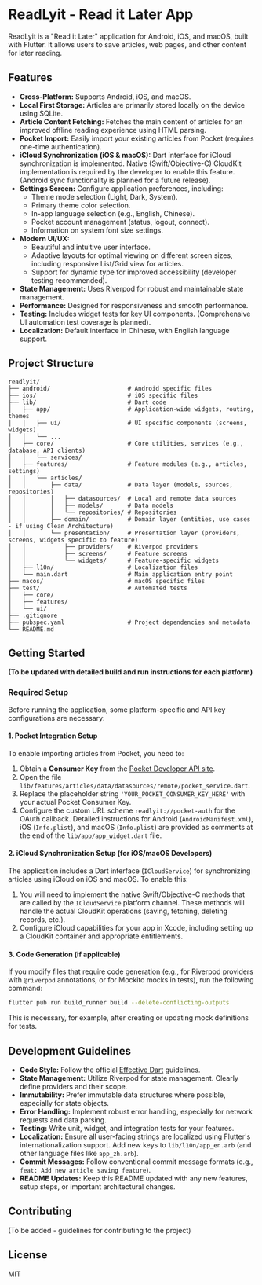 # ReadLyit - Read it Later App

ReadLyit is a "Read it Later" application for Android, iOS, and macOS, built with Flutter. It allows users to save articles, web pages, and other content for later reading.

## Features

*   **Cross-Platform:** Supports Android, iOS, and macOS.
*   **Local First Storage:** Articles are primarily stored locally on the device using SQLite.
*   **Article Content Fetching:** Fetches the main content of articles for an improved offline reading experience using HTML parsing.
*   **Pocket Import:** Easily import your existing articles from Pocket (requires one-time authentication).
*   **iCloud Synchronization (iOS & macOS):** Dart interface for iCloud synchronization is implemented. Native (Swift/Objective-C) CloudKit implementation is required by the developer to enable this feature. (Android sync functionality is planned for a future release).
*   **Settings Screen:** Configure application preferences, including:
    *   Theme mode selection (Light, Dark, System).
    *   Primary theme color selection.
    *   In-app language selection (e.g., English, Chinese).
    *   Pocket account management (status, logout, connect).
    *   Information on system font size settings.
*   **Modern UI/UX:**
    *   Beautiful and intuitive user interface.
    *   Adaptive layouts for optimal viewing on different screen sizes, including responsive List/Grid view for articles.
    *   Support for dynamic type for improved accessibility (developer testing recommended).
*   **State Management:** Uses Riverpod for robust and maintainable state management.
*   **Performance:** Designed for responsiveness and smooth performance.
*   **Testing:** Includes widget tests for key UI components. (Comprehensive UI automation test coverage is planned).
*   **Localization:** Default interface in Chinese, with English language support.

## Project Structure

```
readlyit/
├── android/                      # Android specific files
├── ios/                          # iOS specific files
├── lib/                          # Dart code
│   ├── app/                      # Application-wide widgets, routing, themes
│   │   ├── ui/                   # UI specific components (screens, widgets)
│   │   └── ...
│   ├── core/                     # Core utilities, services (e.g., database, API clients)
│   │   └── services/
│   ├── features/                 # Feature modules (e.g., articles, settings)
│   │   └── articles/
│   │       ├── data/             # Data layer (models, sources, repositories)
│   │       │   ├── datasources/  # Local and remote data sources
│   │       │   ├── models/       # Data models
│   │       │   └── repositories/ # Repositories
│   │       ├── domain/           # Domain layer (entities, use cases - if using Clean Architecture)
│   │       └── presentation/     # Presentation layer (providers, screens, widgets specific to feature)
│   │           ├── providers/    # Riverpod providers
│   │           ├── screens/      # Feature screens
│   │           └── widgets/      # Feature-specific widgets
│   ├── l10n/                     # Localization files
│   └── main.dart                 # Main application entry point
├── macos/                        # macOS specific files
├── test/                         # Automated tests
│   ├── core/
│   ├── features/
│   └── ui/
├── .gitignore
├── pubspec.yaml                  # Project dependencies and metadata
└── README.md
```

## Getting Started

**(To be updated with detailed build and run instructions for each platform)**

### Required Setup

Before running the application, some platform-specific and API key configurations are necessary:

#### 1. Pocket Integration Setup
To enable importing articles from Pocket, you need to:
1.  Obtain a **Consumer Key** from the [Pocket Developer API site](https://getpocket.com/developer/).
2.  Open the file `lib/features/articles/data/datasources/remote/pocket_service.dart`.
3.  Replace the placeholder string `'YOUR_POCKET_CONSUMER_KEY_HERE'` with your actual Pocket Consumer Key.
4.  Configure the custom URL scheme `readlyit://pocket-auth` for the OAuth callback. Detailed instructions for Android (`AndroidManifest.xml`), iOS (`Info.plist`), and macOS (`Info.plist`) are provided as comments at the end of the `lib/app/app_widget.dart` file.

#### 2. iCloud Synchronization Setup (for iOS/macOS Developers)
The application includes a Dart interface (`ICloudService`) for synchronizing articles using iCloud on iOS and macOS. To enable this:
1.  You will need to implement the native Swift/Objective-C methods that are called by the `ICloudService` platform channel. These methods will handle the actual CloudKit operations (saving, fetching, deleting records, etc.).
2.  Configure iCloud capabilities for your app in Xcode, including setting up a CloudKit container and appropriate entitlements.

#### 3. Code Generation (if applicable)
If you modify files that require code generation (e.g., for Riverpod providers with `@riverpod` annotations, or for Mockito mocks in tests), run the following command:
```bash
flutter pub run build_runner build --delete-conflicting-outputs
```
This is necessary, for example, after creating or updating mock definitions for tests.

## Development Guidelines

*   **Code Style:** Follow the official [Effective Dart](https://dart.dev/guides/language/effective-dart) guidelines.
*   **State Management:** Utilize Riverpod for state management. Clearly define providers and their scope.
*   **Immutability:** Prefer immutable data structures where possible, especially for state objects.
*   **Error Handling:** Implement robust error handling, especially for network requests and data parsing.
*   **Testing:** Write unit, widget, and integration tests for your features.
*   **Localization:** Ensure all user-facing strings are localized using Flutter's internationalization support. Add new keys to `lib/l10n/app_en.arb` (and other language files like `app_zh.arb`).
*   **Commit Messages:** Follow conventional commit message formats (e.g., `feat: Add new article saving feature`).
*   **README Updates:** Keep this README updated with any new features, setup steps, or important architectural changes.

## Contributing
(To be added - guidelines for contributing to the project)

## License
MIT
